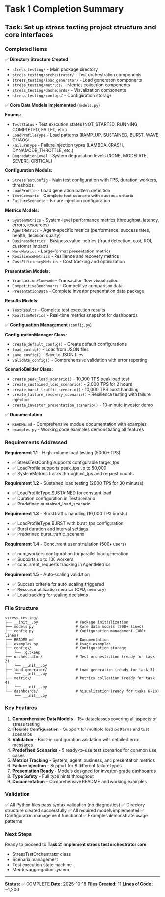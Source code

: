 # Task 1 Completion Summary

## Task: Set up stress testing project structure and core interfaces

### Completed Items

✅ **Directory Structure Created**
- `stress_testing/` - Main package directory
- `stress_testing/orchestrator/` - Test orchestration components
- `stress_testing/load_generator/` - Load generation components
- `stress_testing/metrics/` - Metrics collection components
- `stress_testing/dashboards/` - Visualization components
- `stress_testing/configs/` - Configuration storage

✅ **Core Data Models Implemented** (`models.py`)

**Enums:**
- `TestStatus` - Test execution states (NOT_STARTED, RUNNING, COMPLETED, FAILED, etc.)
- `LoadProfileType` - Load patterns (RAMP_UP, SUSTAINED, BURST, WAVE, CHAOS)
- `FailureType` - Failure injection types (LAMBDA_CRASH, DYNAMODB_THROTTLE, etc.)
- `DegradationLevel` - System degradation levels (NONE, MODERATE, SEVERE, CRITICAL)

**Configuration Models:**
- `StressTestConfig` - Main test configuration with TPS, duration, workers, thresholds
- `LoadProfile` - Load generation pattern definition
- `TestScenario` - Complete test scenario with success criteria
- `FailureScenario` - Failure injection configuration

**Metrics Models:**
- `SystemMetrics` - System-level performance metrics (throughput, latency, errors, resources)
- `AgentMetrics` - Agent-specific metrics (performance, success rates, health, decision quality)
- `BusinessMetrics` - Business value metrics (fraud detection, cost, ROI, customer impact)
- `HeroMetrics` - Large-format presentation metrics
- `ResilienceMetrics` - Resilience and recovery metrics
- `CostEfficiencyMetrics` - Cost tracking and optimization

**Presentation Models:**
- `TransactionFlowNode` - Transaction flow visualization
- `CompetitiveBenchmarks` - Competitive comparison data
- `PresentationData` - Complete investor presentation data package

**Results Models:**
- `TestResults` - Complete test execution results
- `RealTimeMetrics` - Real-time metrics snapshot for dashboards

✅ **Configuration Management** (`config.py`)

**ConfigurationManager Class:**
- `create_default_config()` - Create default configurations
- `load_config()` - Load from JSON files
- `save_config()` - Save to JSON files
- `validate_config()` - Comprehensive validation with error reporting

**ScenarioBuilder Class:**
- `create_peak_load_scenario()` - 10,000 TPS peak load test
- `create_sustained_load_scenario()` - 2,000 TPS for 2 hours
- `create_burst_traffic_scenario()` - 10,000 TPS burst handling
- `create_failure_recovery_scenario()` - Resilience testing with failure injection
- `create_investor_presentation_scenario()` - 10-minute investor demo

✅ **Documentation**
- `README.md` - Comprehensive module documentation with examples
- `examples.py` - Working code examples demonstrating all features

### Requirements Addressed

**Requirement 1.1** - High-volume load testing (5000+ TPS)
- ✅ StressTestConfig supports configurable target_tps
- ✅ LoadProfile supports peak_tps up to 50,000
- ✅ SystemMetrics tracks throughput_tps and request counts

**Requirement 1.2** - Sustained load testing (2000 TPS for 30 minutes)
- ✅ LoadProfileType.SUSTAINED for constant load
- ✅ Duration configuration in TestScenario
- ✅ Predefined sustained_load_scenario

**Requirement 1.3** - Burst traffic handling (10,000 TPS bursts)
- ✅ LoadProfileType.BURST with burst_tps configuration
- ✅ Burst duration and interval settings
- ✅ Predefined burst_traffic_scenario

**Requirement 1.4** - Concurrent user simulation (500+ users)
- ✅ num_workers configuration for parallel load generation
- ✅ Supports up to 100 workers
- ✅ concurrent_requests tracking in AgentMetrics

**Requirement 1.5** - Auto-scaling validation
- ✅ Success criteria for auto_scaling_triggered
- ✅ Resource utilization metrics (CPU, memory)
- ✅ Load tracking for scaling decisions

### File Structure

```
stress_testing/
├── __init__.py                 # Package initialization
├── models.py                   # Core data models (500+ lines)
├── config.py                   # Configuration management (300+ lines)
├── README.md                   # Documentation
├── examples.py                 # Usage examples
├── configs/                    # Configuration storage
│   └── .gitkeep
├── orchestrator/               # Test orchestration (ready for task 2)
│   └── __init__.py
├── load_generator/             # Load generation (ready for task 3)
│   └── __init__.py
├── metrics/                    # Metrics collection (ready for task 4)
│   └── __init__.py
└── dashboards/                 # Visualization (ready for tasks 6-10)
    └── __init__.py
```

### Key Features

1. **Comprehensive Data Models** - 15+ dataclasses covering all aspects of stress testing
2. **Flexible Configuration** - Support for multiple load patterns and test scenarios
3. **Validation** - Built-in configuration validation with detailed error messages
4. **Predefined Scenarios** - 5 ready-to-use test scenarios for common use cases
5. **Metrics Tracking** - System, agent, business, and presentation metrics
6. **Failure Injection** - Support for 8 different failure types
7. **Presentation Ready** - Models designed for investor-grade dashboards
8. **Type Safety** - Full type hints throughout
9. **Documentation** - Comprehensive README and working examples

### Validation

✅ All Python files pass syntax validation (no diagnostics)
✅ Directory structure created successfully
✅ All required models implemented
✅ Configuration management functional
✅ Examples demonstrate usage patterns

### Next Steps

Ready to proceed to **Task 2: Implement stress test orchestrator core**
- StressTestOrchestrator class
- Scenario management
- Test execution state machine
- Metrics aggregation system

---

**Status:** ✅ COMPLETE
**Date:** 2025-10-18
**Files Created:** 11
**Lines of Code:** ~1,200
